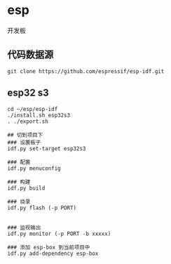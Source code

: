 # esp
开发板

## 代码数据源
```shell
git clone https://github.com/espressif/esp-idf.git
```
## esp32 s3
```shell
cd ~/esp/esp-idf
./install.sh esp32s3
. ./export.sh

## 切到项目下
### 设置板子
idf.py set-target esp32s3

### 配置
idf.py menuconfig

### 构建
idf.py build

### 烧录
idf.py flash (-p PORT)


### 监视输出
idf.py monitor (-p PORT -b xxxxx)

### 添加 esp-box 到当前项目中
idf.py add-dependency esp-box
```
